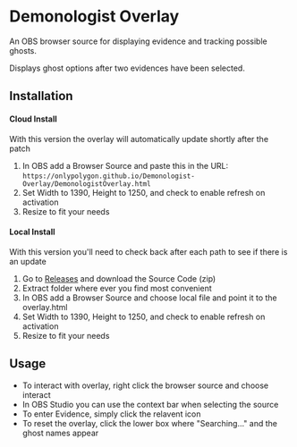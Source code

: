 # Demonologist Overlay

An OBS browser source for displaying evidence and tracking possible ghosts.

Displays ghost options after two evidences have been selected.

## Installation

#### Cloud Install
With this version the overlay will automatically update shortly after the patch
1. In OBS add a Browser Source and paste this in the URL: `https://onlypolygon.github.io/Demonologist-Overlay/DemonologistOverlay.html`
2. Set Width to 1390, Height to 1250, and check to enable refresh on activation
3. Resize to fit your needs

#### Local Install
With this version you'll need to check back after each path to see if there is an update
1. Go to [Releases](https://github.com/OnlyPolygon/Demonologist-Overlay/releases/tag/Latest) and download the Source Code (zip)
2. Extract folder where ever you find most convenient
3. In OBS add a Browser Source and choose local file and point it to the overlay.html
4. Set Width to 1390, Height to 1250, and check to enable refresh on activation
5. Resize to fit your needs

## Usage

- To interact with overlay, right click the browser source and choose interact
- In OBS Studio you can use the context bar when selecting the source
- To enter Evidence, simply click the relavent icon
- To reset the overlay, click the lower box where "Searching..." and the ghost names appear


